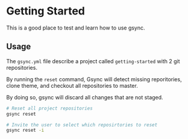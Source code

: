 # Getting Started

This is a good place to test and learn how to use gsync.

## Usage

The `gsync.yml` file describe a project called `getting-started` with 2 git repositories.

By running the `reset` command, Gsync will detect missing reporitories, clone theme, and checkout all repositories to master.

By doing so, gsync will discard all changes that are not staged.

```sh
# Reset all project repositories
gsync reset

# Invite the user to select which reposirtories to reset
gsync reset -i
```

